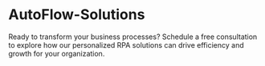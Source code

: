 # AutoFlow-Solutions
Ready to transform your business processes? Schedule a free consultation to explore how our personalized RPA solutions can drive efficiency and growth for your organization.
